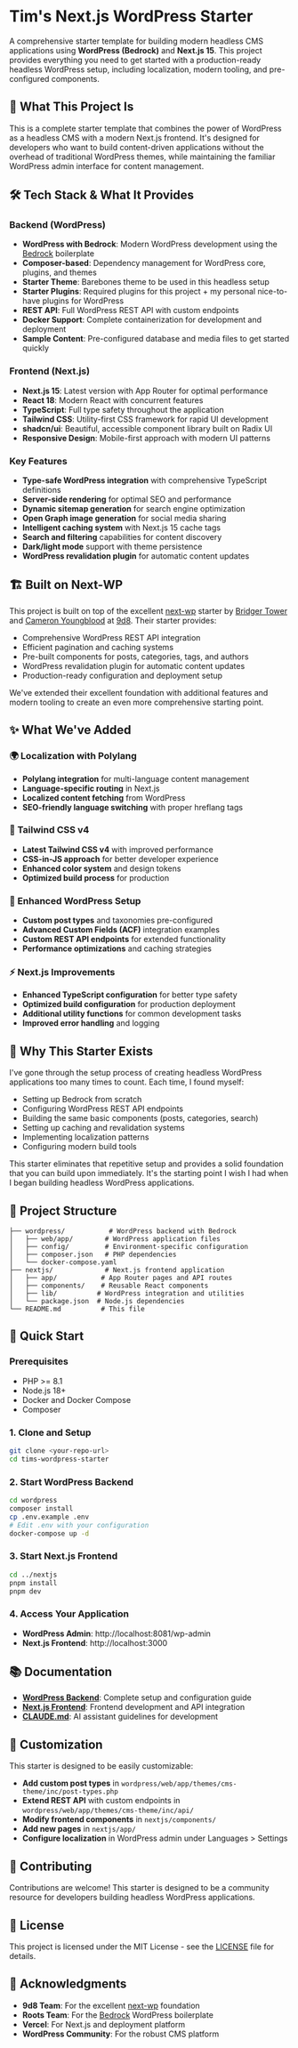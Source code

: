 # Tim's Next.js WordPress Starter

A comprehensive starter template for building modern headless CMS applications using **WordPress (Bedrock)** and **Next.js 15**. This project provides everything you need to get started with a production-ready headless WordPress setup, including localization, modern tooling, and pre-configured components.

## 🚀 What This Project Is

This is a complete starter template that combines the power of WordPress as a headless CMS with a modern Next.js frontend. It's designed for developers who want to build content-driven applications without the overhead of traditional WordPress themes, while maintaining the familiar WordPress admin interface for content management.

## 🛠️ Tech Stack & What It Provides

### Backend (WordPress)

- **WordPress with Bedrock**: Modern WordPress development using the [Bedrock](https://roots.io/bedrock/) boilerplate
- **Composer-based**: Dependency management for WordPress core, plugins, and themes
- **Starter Theme**: Barebones theme to be used in this headless setup
- **Starter Plugins**: Required plugins for this project + my personal nice-to-have plugins for WordPress
- **REST API**: Full WordPress REST API with custom endpoints
- **Docker Support**: Complete containerization for development and deployment
- **Sample Content**: Pre-configured database and media files to get started quickly

### Frontend (Next.js)

- **Next.js 15**: Latest version with App Router for optimal performance
- **React 18**: Modern React with concurrent features
- **TypeScript**: Full type safety throughout the application
- **Tailwind CSS**: Utility-first CSS framework for rapid UI development
- **shadcn/ui**: Beautiful, accessible component library built on Radix UI
- **Responsive Design**: Mobile-first approach with modern UI patterns

### Key Features

- **Type-safe WordPress integration** with comprehensive TypeScript definitions
- **Server-side rendering** for optimal SEO and performance
- **Dynamic sitemap generation** for search engine optimization
- **Open Graph image generation** for social media sharing
- **Intelligent caching system** with Next.js 15 cache tags
- **Search and filtering** capabilities for content discovery
- **Dark/light mode** support with theme persistence
- **WordPress revalidation plugin** for automatic content updates

## 🏗️ Built on Next-WP

This project is built on top of the excellent [next-wp](https://github.com/9d8dev/next-wp) starter by [Bridger Tower](https://twitter.com/bridgertower) and [Cameron Youngblood](https://twitter.com/youngbloodcyb) at [9d8](https://9d8.dev). Their starter provides:

- Comprehensive WordPress REST API integration
- Efficient pagination and caching systems
- Pre-built components for posts, categories, tags, and authors
- WordPress revalidation plugin for automatic content updates
- Production-ready configuration and deployment setup

We've extended their excellent foundation with additional features and modern tooling to create an even more comprehensive starting point.

## ✨ What We've Added

### 🌍 Localization with Polylang

- **Polylang integration** for multi-language content management
- **Language-specific routing** in Next.js
- **Localized content fetching** from WordPress
- **SEO-friendly language switching** with proper hreflang tags

### 🎨 Tailwind CSS v4

- **Latest Tailwind CSS v4** with improved performance
- **CSS-in-JS approach** for better developer experience
- **Enhanced color system** and design tokens
- **Optimized build process** for production

### 🚀 Enhanced WordPress Setup

- **Custom post types** and taxonomies pre-configured
- **Advanced Custom Fields (ACF)** integration examples
- **Custom REST API endpoints** for extended functionality
- **Performance optimizations** and caching strategies

### ⚡ Next.js Improvements

- **Enhanced TypeScript configuration** for better type safety
- **Optimized build configuration** for production deployment
- **Additional utility functions** for common development tasks
- **Improved error handling** and logging

## 🎯 Why This Starter Exists

I've gone through the setup process of creating headless WordPress applications too many times to count. Each time, I found myself:

- Setting up Bedrock from scratch
- Configuring WordPress REST API endpoints
- Building the same basic components (posts, categories, search)
- Setting up caching and revalidation systems
- Implementing localization patterns
- Configuring modern build tools

This starter eliminates that repetitive setup and provides a solid foundation that you can build upon immediately. It's the starting point I wish I had when I began building headless WordPress applications.

## 📁 Project Structure

```
├── wordpress/           # WordPress backend with Bedrock
│   ├── web/app/        # WordPress application files
│   ├── config/         # Environment-specific configuration
│   ├── composer.json   # PHP dependencies
│   └── docker-compose.yaml
├── nextjs/             # Next.js frontend application
│   ├── app/           # App Router pages and API routes
│   ├── components/    # Reusable React components
│   ├── lib/          # WordPress integration and utilities
│   └── package.json  # Node.js dependencies
└── README.md          # This file
```

## 🚀 Quick Start

### Prerequisites

- PHP >= 8.1
- Node.js 18+
- Docker and Docker Compose
- Composer

### 1. Clone and Setup

```bash
git clone <your-repo-url>
cd tims-wordpress-starter
```

### 2. Start WordPress Backend

```bash
cd wordpress
composer install
cp .env.example .env
# Edit .env with your configuration
docker-compose up -d
```

### 3. Start Next.js Frontend

```bash
cd ../nextjs
pnpm install
pnpm dev
```

### 4. Access Your Application

- **WordPress Admin**: http://localhost:8081/wp-admin
- **Next.js Frontend**: http://localhost:3000

## 📚 Documentation

- **[WordPress Backend](./wordpress/README.md)**: Complete setup and configuration guide
- **[Next.js Frontend](./nextjs/README.md)**: Frontend development and API integration
- **[CLAUDE.md](./nextjs/CLAUDE.md)**: AI assistant guidelines for development

## 🔧 Customization

This starter is designed to be easily customizable:

- **Add custom post types** in `wordpress/web/app/themes/cms-theme/inc/post-types.php`
- **Extend REST API** with custom endpoints in `wordpress/web/app/themes/cms-theme/inc/api/`
- **Modify frontend components** in `nextjs/components/`
- **Add new pages** in `nextjs/app/`
- **Configure localization** in WordPress admin under Languages > Settings

## 🤝 Contributing

Contributions are welcome! This starter is designed to be a community resource for developers building headless WordPress applications.

## 📄 License

This project is licensed under the MIT License - see the [LICENSE](./LICENSE) file for details.

## 🙏 Acknowledgments

- **9d8 Team**: For the excellent [next-wp](https://github.com/9d8dev/next-wp) foundation
- **Roots Team**: For the [Bedrock](https://roots.io/bedrock/) WordPress boilerplate
- **Vercel**: For Next.js and deployment platform
- **WordPress Community**: For the robust CMS platform
